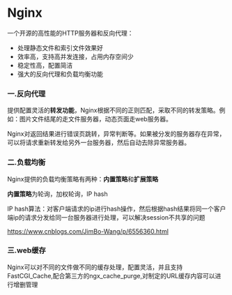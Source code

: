 # Nginx

一个开源的高性能的HTTP服务器和反向代理：

- 处理静态文件和索引文件效果好
- 效率高，支持高并发连接，占用内存空间少
- 稳定性高，配置简洁
- 强大的反向代理和负载均衡功能



### 一.反向代理

提供配置灵活的**转发功能**，Nginx根据不同的正则匹配，采取不同的转发策略。例如：图片文件结尾的走文件服务器，动态页面走web服务器。

Nginx对返回结果进行错误页跳转，异常判断等。如果被分发的服务器存在异常，可以将请求重新转发给另外一台服务器，然后自动去除异常服务器。



### 二.负载均衡

Nginx提供的负载均衡策略有两种：**内置策略**和**扩展策略**

**内置策略**为轮询，加权轮询，IP hash

IP hash算法：对客户端请求的ip进行hash操作，然后根据hash结果将同一个客户端ip的请求分发给同一台服务器进行处理，可以解决session不共享的问题

https://www.cnblogs.com/JimBo-Wang/p/6556360.html

### 三.web缓存

Nginx可以对不同的文件做不同的缓存处理，配置灵活，并且支持FastCGI_Cache,配合第三方的ngx_cache_purge,对制定的URL缓存内容可以进行增删管理

